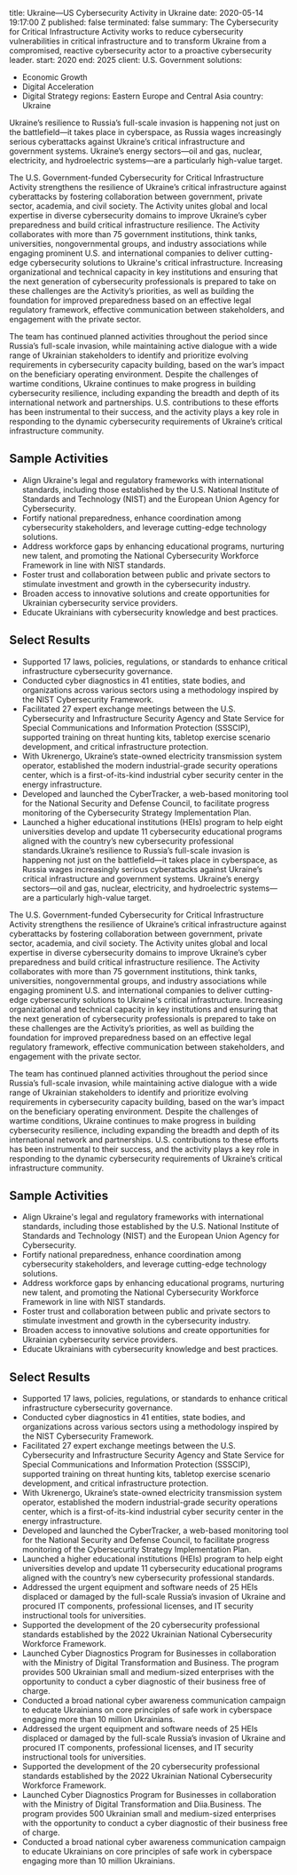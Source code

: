 
title: Ukraine—US Cybersecurity Activity in Ukraine
date: 2020-05-14 19:17:00 Z
published: false
terminated: false
summary: The Cybersecurity for Critical Infrastructure Activity works to reduce cybersecurity
  vulnerabilities in critical infrastructure and to transform Ukraine from a compromised,
  reactive cybersecurity actor to a proactive cybersecurity leader.
start: 2020
end: 2025
client: U.S. Government
solutions:
- Economic Growth
- Digital Acceleration
- Digital Strategy
regions: Eastern Europe and Central Asia
country: Ukraine


Ukraine’s resilience to Russia’s full-scale invasion is happening not just on the battlefield—it takes place in cyberspace, as Russia wages increasingly serious cyberattacks against Ukraine’s critical infrastructure and government systems. Ukraine’s energy sectors—oil and gas, nuclear, electricity, and hydroelectric systems—are a particularly high-value target.

The U.S. Government-funded Cybersecurity for Critical Infrastructure Activity strengthens the resilience of Ukraine’s critical infrastructure against cyberattacks by fostering collaboration between government, private sector, academia, and civil society. The Activity unites global and local expertise in diverse cybersecurity domains to improve Ukraine’s cyber preparedness and build critical infrastructure resilience. The Activity collaborates with more than 75 government institutions, think tanks, universities, nongovernmental groups, and industry associations while engaging prominent U.S. and international companies to deliver cutting-edge cybersecurity solutions to Ukraine's critical infrastructure. Increasing organizational and technical capacity in key institutions and ensuring that the next generation of cybersecurity professionals is prepared to take on these challenges are the Activity’s priorities, as well as building the foundation for improved preparedness based on an effective legal regulatory framework, effective communication between stakeholders, and engagement with the private sector.

The team has continued planned activities throughout the period since Russia’s full-scale invasion, while maintaining active dialogue with a wide range of Ukrainian stakeholders to identify and prioritize evolving requirements in cybersecurity capacity building, based on the war’s impact on the beneficiary operating environment. Despite the challenges of wartime conditions, Ukraine continues to make progress in building cybersecurity resilience, including expanding the breadth and depth of its international network and partnerships. U.S. contributions to these efforts has been instrumental to their success, and the activity plays a key role in responding to the dynamic cybersecurity requirements of Ukraine’s critical infrastructure community.

## Sample Activities

* Align Ukraine's legal and regulatory frameworks with international standards, including those established by the U.S. National Institute of Standards and Technology (NIST) and the European Union Agency for Cybersecurity.
* Fortify national preparedness, enhance coordination among cybersecurity stakeholders, and leverage cutting-edge technology solutions.
* Address workforce gaps by enhancing educational programs, nurturing new talent, and promoting the National Cybersecurity Workforce Framework in line with NIST standards.
* Foster trust and collaboration between public and private sectors to stimulate investment and growth in the cybersecurity industry.
* Broaden access to innovative solutions and create opportunities for Ukrainian cybersecurity service providers.
* Educate Ukrainians with cybersecurity knowledge and best practices.

## Select Results

* Supported 17 laws, policies, regulations, or standards to enhance critical infrastructure cybersecurity governance.
* Conducted cyber diagnostics in 41 entities, state bodies, and organizations across various sectors using a methodology inspired by the NIST Cybersecurity Framework.
* Facilitated 27 expert exchange meetings between the U.S. Cybersecurity and Infrastructure Security Agency and State Service for Special Communications and Information Protection (SSSCIP), supported training on threat hunting kits, tabletop exercise scenario development, and critical infrastructure protection.
* With Ukrenergo, Ukraine’s state-owned electricity transmission system operator, established the modern industrial-grade security operations center, which is a first-of-its-kind industrial cyber security center in the energy infrastructure.
* Developed and launched the CyberTracker, a web-based monitoring tool for the National Security and Defense Council, to facilitate progress monitoring of the Cybersecurity Strategy Implementation Plan.
* Launched a higher educational institutions (HEIs) program to help eight universities develop and update 11 cybersecurity educational programs aligned with the country’s new cybersecurity professional standards.Ukraine’s resilience to Russia’s full-scale invasion is happening not just on the battlefield—it takes place in cyberspace, as Russia wages increasingly serious cyberattacks against Ukraine’s critical infrastructure and government systems. Ukraine’s energy sectors—oil and gas, nuclear, electricity, and hydroelectric systems—are a particularly high-value target.

The U.S. Government-funded Cybersecurity for Critical Infrastructure Activity strengthens the resilience of Ukraine’s critical infrastructure against cyberattacks by fostering collaboration between government, private sector, academia, and civil society. The Activity unites global and local expertise in diverse cybersecurity domains to improve Ukraine’s cyber preparedness and build critical infrastructure resilience. The Activity collaborates with more than 75 government institutions, think tanks, universities, nongovernmental groups, and industry associations while engaging prominent U.S. and international companies to deliver cutting-edge cybersecurity solutions to Ukraine's critical infrastructure. Increasing organizational and technical capacity in key institutions and ensuring that the next generation of cybersecurity professionals is prepared to take on these challenges are the Activity’s priorities, as well as building the foundation for improved preparedness based on an effective legal regulatory framework, effective communication between stakeholders, and engagement with the private sector.

The team has continued planned activities throughout the period since Russia’s full-scale invasion, while maintaining active dialogue with a wide range of Ukrainian stakeholders to identify and prioritize evolving requirements in cybersecurity capacity building, based on the war’s impact on the beneficiary operating environment. Despite the challenges of wartime conditions, Ukraine continues to make progress in building cybersecurity resilience, including expanding the breadth and depth of its international network and partnerships. U.S. contributions to these efforts has been instrumental to their success, and the activity plays a key role in responding to the dynamic cybersecurity requirements of Ukraine’s critical infrastructure community.

## Sample Activities

* Align Ukraine's legal and regulatory frameworks with international standards, including those established by the U.S. National Institute of Standards and Technology (NIST) and the European Union Agency for Cybersecurity.
* Fortify national preparedness, enhance coordination among cybersecurity stakeholders, and leverage cutting-edge technology solutions.
* Address workforce gaps by enhancing educational programs, nurturing new talent, and promoting the National Cybersecurity Workforce Framework in line with NIST standards.
* Foster trust and collaboration between public and private sectors to stimulate investment and growth in the cybersecurity industry.
* Broaden access to innovative solutions and create opportunities for Ukrainian cybersecurity service providers.
* Educate Ukrainians with cybersecurity knowledge and best practices.

## Select Results

* Supported 17 laws, policies, regulations, or standards to enhance critical infrastructure cybersecurity governance.
* Conducted cyber diagnostics in 41 entities, state bodies, and organizations across various sectors using a methodology inspired by the NIST Cybersecurity Framework.
* Facilitated 27 expert exchange meetings between the U.S. Cybersecurity and Infrastructure Security Agency and State Service for Special Communications and Information Protection (SSSCIP), supported training on threat hunting kits, tabletop exercise scenario development, and critical infrastructure protection.
* With Ukrenergo, Ukraine’s state-owned electricity transmission system operator, established the modern industrial-grade security operations center, which is a first-of-its-kind industrial cyber security center in the energy infrastructure.
* Developed and launched the CyberTracker, a web-based monitoring tool for the National Security and Defense Council, to facilitate progress monitoring of the Cybersecurity Strategy Implementation Plan.
* Launched a higher educational institutions (HEIs) program to help eight universities develop and update 11 cybersecurity educational programs aligned with the country’s new cybersecurity professional standards.
* Addressed the urgent equipment and software needs of 25 HEIs displaced or damaged by the full-scale Russia’s invasion of Ukraine and procured IT components, professional licenses, and IT security instructional tools for universities.
* Supported the development of the 20 cybersecurity professional standards established by the 2022 Ukrainian National Cybersecurity Workforce Framework.
* Launched Cyber Diagnostics Program for Businesses in collaboration with the Ministry of Digital Transformation and Business. The program provides 500 Ukrainian small and medium-sized enterprises with the opportunity to conduct a cyber diagnostic of their business free of charge.
* Conducted a broad national cyber awareness communication campaign to educate Ukrainians on core principles of safe work in cyberspace engaging more than 10 million Ukrainians.
* Addressed the urgent equipment and software needs of 25 HEIs displaced or damaged by the full-scale Russia’s invasion of Ukraine and procured IT components, professional licenses, and IT security instructional tools for universities.
* Supported the development of the 20 cybersecurity professional standards established by the 2022 Ukrainian National Cybersecurity Workforce Framework.
* Launched Cyber Diagnostics Program for Businesses in collaboration with the Ministry of Digital Transformation and Diia.Business. The program provides 500 Ukrainian small and medium-sized enterprises with the opportunity to conduct a cyber diagnostic of their business free of charge.
* Conducted a broad national cyber awareness communication campaign to educate Ukrainians on core principles of safe work in cyberspace engaging more than 10 million Ukrainians.
